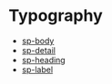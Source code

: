 # Typography

* [sp-body](/uxp/reference-spectrum/Typography/sp-body/)
* [sp-detail](/uxp/reference-spectrum/Typography/sp-detail/)
* [sp-heading](/uxp/reference-spectrum/Typography/sp-heading/)
* [sp-label](/uxp/reference-spectrum/Typography/sp-label/)
